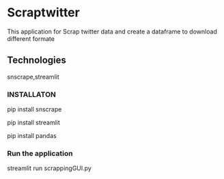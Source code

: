 # Scraptwitter

This application for Scrap twitter data and create a dataframe to download different formate


## Technologies

snscrape,streamlit 

### INSTALLATON

pip install snscrape

pip install streamlit

pip install pandas

### Run the application

streamlit run scrappingGUI.py


